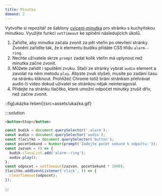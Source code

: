 ```yaml
---
title: Minutka
demand: 2
---
```


Vytvořte si repozitář ze šablony [cviceni-minutka](https://github.com/Czechitas-podklady-WEB/cviceni-minutka) pro stránku s kuchyňskou minutkou. Využijte funkci `setTimeout` ke splnění následujících úkolů.

1. Zařiďte, aby minutka začala zvonit za pět vteřin po otevření stránky. Zvonění zařídíte tak, že k elementu budíku přídáte CSS třídu `alarm--ring`.
1. Nechte uživatele skrze `prompt` zadat kolik vteřin má uplynout než minutka začne zvonit.
1. Můžete zařídit i spuštění zvuku. Stačí ze stránky vybrat `audio` element a zavolat na něm metodu `play`. Abyste zvuk slyšeli, musíte po zadání času na stránku kliknout. Prohlížeč Chrome totiž brání stránkam přehrávat audio či video dokud uživatel se stránkou nějak neinteragoval.
1. Přidejte na stránku tlačítko, které umožní odpočet minutky zrušit dřív, než začne zvonit.

::fig[ukázka řešení]{src=assets/ukazka.gif}

:::solution

```html
<button>Stop</button>
```

```js
const budik = document.querySelector('.alarm');
const audio = document.querySelector('audio');
const tlacitko = document.querySelector('button');
const pocetSekund = Number(prompt('Zadejte počet sekund k odpočtu:'));
const zazvon = () => {
  budik.classList.add('alarm--ring');
  audio.play();
};
const odpocet = setTimeout(zazvon, pocetSekund * 1000);
tlacitko.addEventListener('click', () => {
  clearTimeout(odpocet);
});
```

:::
